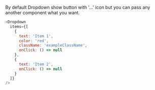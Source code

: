 By default Dropdown show button with '...' icon but you can pass any another component what you want.

```js
<Dropdown
  items={[
    {
      text: 'Item 1',
      color: 'red',
      className: 'exampleClassName',
      onClick: () => null
    },
    {
      text: 'Item 2',
      onClick: () => null
    }
  ]}
/>
```
<!-- ```js
<Dropdown>
  <Dropdown.Item
    text='Delete entity'
    onClick={console.log}
  />
  <Dropdown.Link
    text='Edit entity'
    to='/'
  />
</Dropdown>
``` -->
